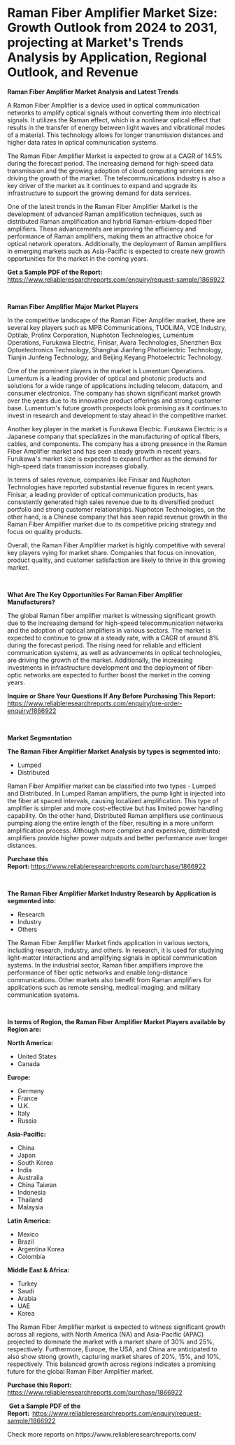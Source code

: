 <p><h1>Raman Fiber Amplifier Market Size: Growth Outlook from 2024 to 2031, projecting at Market's Trends Analysis by Application, Regional Outlook, and Revenue</h1></p><p><strong>Raman Fiber Amplifier Market Analysis and Latest Trends</strong></p>
<p><p>A Raman Fiber Amplifier is a device used in optical communication networks to amplify optical signals without converting them into electrical signals. It utilizes the Raman effect, which is a nonlinear optical effect that results in the transfer of energy between light waves and vibrational modes of a material. This technology allows for longer transmission distances and higher data rates in optical communication systems.</p><p>The Raman Fiber Amplifier Market is expected to grow at a CAGR of 14.5% during the forecast period. The increasing demand for high-speed data transmission and the growing adoption of cloud computing services are driving the growth of the market. The telecommunications industry is also a key driver of the market as it continues to expand and upgrade its infrastructure to support the growing demand for data services.</p><p>One of the latest trends in the Raman Fiber Amplifier Market is the development of advanced Raman amplification techniques, such as distributed Raman amplification and hybrid Raman-erbium-doped fiber amplifiers. These advancements are improving the efficiency and performance of Raman amplifiers, making them an attractive choice for optical network operators. Additionally, the deployment of Raman amplifiers in emerging markets such as Asia-Pacific is expected to create new growth opportunities for the market in the coming years.</p></p>
<p><strong>Get a Sample PDF of the Report:&nbsp;</strong> <a href="https://www.reliableresearchreports.com/enquiry/request-sample/1866922">https://www.reliableresearchreports.com/enquiry/request-sample/1866922</a></p>
<p>&nbsp;</p>
<p><strong>Raman Fiber Amplifier Major Market Players</strong></p>
<p><p>In the competitive landscape of the Raman Fiber Amplifier market, there are several key players such as MPB Communications, TUOLIMA, VCE Industry, Optilab, Prolinx Corporation, Nuphoton Technologies, Lumentum Operations, Furukawa Electric, Finisar, Avara Technologies, Shenzhen Box Optoelectronics Technology, Shanghai Jianfeng Photoelectric Technology, Tianjin Junfeng Technology, and Beijing Keyang Photoelectric Technology.</p><p>One of the prominent players in the market is Lumentum Operations. Lumentum is a leading provider of optical and photonic products and solutions for a wide range of applications including telecom, datacom, and consumer electronics. The company has shown significant market growth over the years due to its innovative product offerings and strong customer base. Lumentum's future growth prospects look promising as it continues to invest in research and development to stay ahead in the competitive market.</p><p>Another key player in the market is Furukawa Electric. Furukawa Electric is a Japanese company that specializes in the manufacturing of optical fibers, cables, and components. The company has a strong presence in the Raman Fiber Amplifier market and has seen steady growth in recent years. Furukawa's market size is expected to expand further as the demand for high-speed data transmission increases globally.</p><p>In terms of sales revenue, companies like Finisar and Nuphoton Technologies have reported substantial revenue figures in recent years. Finisar, a leading provider of optical communication products, has consistently generated high sales revenue due to its diversified product portfolio and strong customer relationships. Nuphoton Technologies, on the other hand, is a Chinese company that has seen rapid revenue growth in the Raman Fiber Amplifier market due to its competitive pricing strategy and focus on quality products.</p><p>Overall, the Raman Fiber Amplifier market is highly competitive with several key players vying for market share. Companies that focus on innovation, product quality, and customer satisfaction are likely to thrive in this growing market.</p></p>
<p>&nbsp;</p>
<p><strong>What Are The Key Opportunities For Raman Fiber Amplifier Manufacturers?</strong></p>
<p><p>The global Raman fiber amplifier market is witnessing significant growth due to the increasing demand for high-speed telecommunication networks and the adoption of optical amplifiers in various sectors. The market is expected to continue to grow at a steady rate, with a CAGR of around 8% during the forecast period. The rising need for reliable and efficient communication systems, as well as advancements in optical technologies, are driving the growth of the market. Additionally, the increasing investments in infrastructure development and the deployment of fiber-optic networks are expected to further boost the market in the coming years.</p></p>
<p><strong>Inquire or Share Your Questions If Any Before Purchasing This Report:</strong> <a href="https://www.reliableresearchreports.com/enquiry/pre-order-enquiry/1866922">https://www.reliableresearchreports.com/enquiry/pre-order-enquiry/1866922</a></p>
<p>&nbsp;</p>
<p><strong>Market Segmentation</strong></p>
<p><strong>The Raman Fiber Amplifier Market Analysis by types is segmented into:</strong></p>
<p><ul><li>Lumped</li><li>Distributed</li></ul></p>
<p><p>Raman Fiber Amplifier market can be classified into two types - Lumped and Distributed. In Lumped Raman amplifiers, the pump light is injected into the fiber at spaced intervals, causing localized amplification. This type of amplifier is simpler and more cost-effective but has limited power handling capability. On the other hand, Distributed Raman amplifiers use continuous pumping along the entire length of the fiber, resulting in a more uniform amplification process. Although more complex and expensive, distributed amplifiers provide higher power outputs and better performance over longer distances.</p></p>
<p><strong>Purchase this Report:&nbsp;</strong><a href="https://www.reliableresearchreports.com/purchase/1866922">https://www.reliableresearchreports.com/purchase/1866922</a></p>
<p>&nbsp;</p>
<p><strong>The Raman Fiber Amplifier Market Industry Research by Application is segmented into:</strong></p>
<p><ul><li>Research</li><li>Industry</li><li>Others</li></ul></p>
<p><p>The Raman Fiber Amplifier Market finds application in various sectors, including research, industry, and others. In research, it is used for studying light-matter interactions and amplifying signals in optical communication systems. In the industrial sector, Raman fiber amplifiers improve the performance of fiber optic networks and enable long-distance communications. Other markets also benefit from Raman amplifiers for applications such as remote sensing, medical imaging, and military communication systems.</p></p>
<p>&nbsp;</p>
<p><strong>In terms of Region, the Raman Fiber Amplifier Market Players available by Region are:</strong></p>
<p>
    <p> <strong> North America: </strong>
        <ul>
            <li>United States</li>
            <li>Canada</li>
        </ul>
        </p> 
    <p> <strong> Europe: </strong>
        <ul>
            <li>Germany</li>
            <li>France</li>
            <li>U.K.</li>
            <li>Italy</li>
            <li>Russia</li>
        </ul>
        </p> 
    <p> <strong> Asia-Pacific: </strong>
        <ul>
            <li>China</li>
            <li>Japan</li>
            <li>South Korea</li>
            <li>India</li>
            <li>Australia</li>
            <li>China Taiwan</li>
            <li>Indonesia</li>
            <li>Thailand</li>
            <li>Malaysia</li>
        </ul>
        </p> 
    <p> <strong> Latin America: </strong>
        <ul>
            <li>Mexico</li>
            <li>Brazil</li>
            <li>Argentina Korea</li>
            <li>Colombia</li>
        </ul>
        </p> 
    <p> <strong> Middle East & Africa: </strong>
        <ul>
            <li>Turkey</li>
            <li>Saudi</li>
            <li>Arabia</li>
            <li>UAE</li>
            <li>Korea</li>
        </ul>
    </p>
    </p>
<p><p>The Raman Fiber Amplifier market is expected to witness significant growth across all regions, with North America (NA) and Asia-Pacific (APAC) projected to dominate the market with a market share of 30% and 25%, respectively. Furthermore, Europe, the USA, and China are anticipated to also show strong growth, capturing market shares of 20%, 15%, and 10%, respectively. This balanced growth across regions indicates a promising future for the global Raman Fiber Amplifier market.</p></p>
<p><strong>Purchase this Report: </strong><a href="https://www.reliableresearchreports.com/purchase/1866922">https://www.reliableresearchreports.com/purchase/1866922</a></p>
<p>&nbsp;<strong>Get a Sample PDF of the Report:&nbsp;&nbsp;</strong><a href="https://www.reliableresearchreports.com/enquiry/request-sample/1866922">https://www.reliableresearchreports.com/enquiry/request-sample/1866922</a></p>
<p><strong></strong></p>
<p>Check more reports on https://www.reliableresearchreports.com/</p>